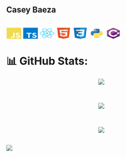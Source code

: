 ## Casey Baeza


<div style="display: inline_block"><br>
  <img align="center" alt="Rafa-Js" height="30" width="40" src="https://raw.githubusercontent.com/devicons/devicon/master/icons/javascript/javascript-plain.svg">
  <img align="center" alt="Rafa-Ts" height="30" width="40" src="https://raw.githubusercontent.com/devicons/devicon/master/icons/typescript/typescript-plain.svg">
  <img align="center" alt="Rafa-React" height="30" width="40" src="https://raw.githubusercontent.com/devicons/devicon/master/icons/react/react-original.svg">
  <img align="center" alt="Rafa-HTML" height="30" width="40" src="https://raw.githubusercontent.com/devicons/devicon/master/icons/html5/html5-original.svg">
  <img align="center" alt="Rafa-CSS" height="30" width="40" src="https://raw.githubusercontent.com/devicons/devicon/master/icons/css3/css3-original.svg">
  <img align="center" alt="Rafa-Python" height="30" width="40" src="https://raw.githubusercontent.com/devicons/devicon/master/icons/python/python-original.svg">
  <img align="center" alt="Rafa-Csharp" height="30" width="40" src="https://raw.githubusercontent.com/devicons/devicon/master/icons/csharp/csharp-original.svg">
</div>
  
  # 📊 GitHub Stats:
<p align="center"><img src="https://github-readme-stats.vercel.app/api?username=cbaeza16&theme=dark&hide_border=true&include_all_commits=false&count_private=false"/><p>
<br/>
 <p align="center"><img src="https://github-readme-streak-stats.herokuapp.com/?user=cbaeza16&theme=dark&hide_border=true"/></p>
<br/>
<p align="center"><img src="https://github-readme-stats.vercel.app/api/top-langs/?username=cbaeza16&theme=dark&hide_border=true&include_all_commits=false&count_private=false&layout=compact"/></p>
  
  ##
 
<div> 
  <a href="https://www.linkedin.com/in/casey-baeza-973b3134b" target="_blank"><img src="https://img.shields.io/badge/-LinkedIn-%230077B5?style=for-the-badge&logo=linkedin&logoColor=white" target="_blank"></a> 
</div>
